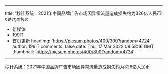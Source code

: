 
---
title: '秒针系统：2021年中国品牌广告市场因异常流量造成损失约为326亿人民币'
categories: 
 - 新媒体
 - 199IT
 - 首页更新
headimg: 'https://picsum.photos/400/300?random=4724'
author: 199IT
comments: false
date: Thu, 17 Mar 2022 08:58:16 GMT
thumbnail: 'https://picsum.photos/400/300?random=4724'
---

<div>   
秒针系统：2021年中国品牌广告市场因异常流量造成损失约为326亿人民币  
</div>
            